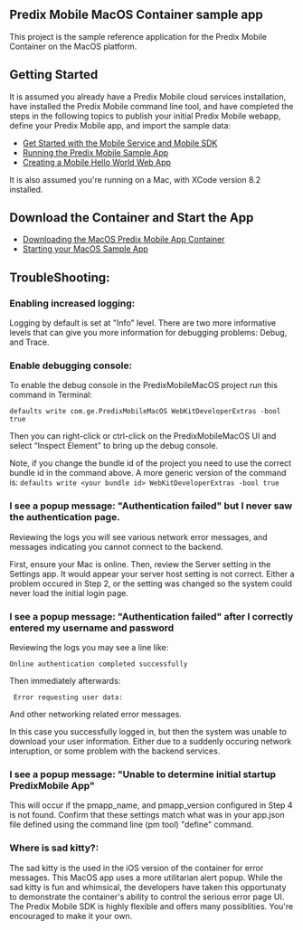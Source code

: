 ## Predix Mobile MacOS Container sample app

This project is the sample reference application for the Predix Mobile Container on the MacOS platform.

## Getting Started
It is assumed you already have a Predix Mobile cloud services installation, have installed the Predix Mobile command line tool, and have completed the steps in the following topics to publish your initial Predix Mobile webapp, define your Predix Mobile app, and import the sample data:

* [Get Started with the Mobile Service and Mobile SDK](https://www.predix.io/docs#rae4EfJ6) 
* [Running the Predix Mobile Sample App](https://www.predix.io/docs#EGUzWwcC)
* [Creating a Mobile Hello World Web App](https://www.predix.io/docs#DrBWuHkl) 

It is also assumed you're running on a Mac, with XCode version 8.2 installed.

## Download the Container and Start the App

* [Downloading the MacOS Predix Mobile App Container](https://www.predix.io/docs#Z33mf56J)
* [Starting your MacOS Sample App](https://www.predix.io/docs/?r=146467#jKRPb468)


## TroubleShooting:

### Enabling increased logging:

Logging by default is set at "Info" level. There are two more informative levels that can give you more information for debugging problems: Debug, and Trace.

### Enable debugging console:

To enable the debug console in the PredixMobileMacOS project run this command in Terminal:

    defaults write com.ge.PredixMobileMacOS WebKitDeveloperExtras -bool true

Then you can right-click or ctrl-click on the PredixMobileMacOS UI and select “Inspect Element” to bring up the debug console.

Note, if you change the bundle id of the project you need to use the correct bundle id in the command above. A more generic version of the command is: `defaults write <your bundle id> WebKitDeveloperExtras -bool true`

### I see a popup message: "Authentication failed" but I never saw the authentication page.

Reviewing the logs you will see various network error messages, and messages indicating you cannot connect to the backend.

First, ensure your Mac is online. Then, review the Server setting in the Settings app. It would appear your server host setting is not correct. Either a problem occured in Step 2, or the setting was changed so the system could never load the initial login page.

### I see a popup message: "Authentication failed" after I correctly entered my username and password

Reviewing the logs you may see a line like:

    Online authentication completed successfully

Then immediately afterwards:

     Error requesting user data:

And other networking related error messages.

In this case you successfully logged in, but then the system was unable to download your user information. Either due to a suddenly occuring network interuption, or some problem with the backend services.

### I see a popup message: "Unable to determine initial startup PredixMobile App"

This will occur if the pmapp_name, and pmapp_version configured in Step 4 is not found. Confirm that these settings match what was in your app.json file defined using the command line (pm tool) "define" command.

### Where is sad kitty?:

The sad kitty is the used in the iOS version of the container for error messages. This MacOS app uses a more utilitarian alert popup. While the sad kitty is fun and whimsical, the developers have taken this opportunaty to demonstrate the container's ability to control the serious error page UI. The Predix Mobile SDK is highly flexible and offers many possiblities. You're encouraged to make it your own.


